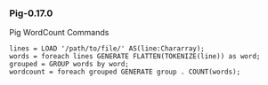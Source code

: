 ### Pig-0.17.0

Pig WordCount Commands

```
lines = LOAD '/path/to/file/' AS(line:Chararray);
words = foreach lines GENERATE FLATTEN(TOKENIZE(line)) as word;
grouped = GROUP words by word;
wordcount = foreach grouped GENERATE group . COUNT(words); 
```
